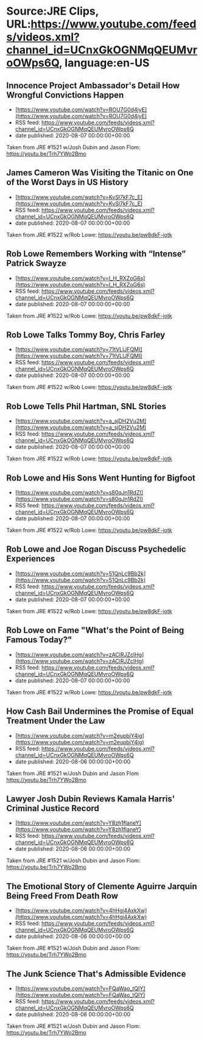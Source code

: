 # Source:JRE Clips, URL:https://www.youtube.com/feeds/videos.xml?channel_id=UCnxGkOGNMqQEUMvroOWps6Q, language:en-US

## Innocence Project Ambassador's Detail How Wrongful Convictions Happen
 - [https://www.youtube.com/watch?v=ROU7G0d4iyE](https://www.youtube.com/watch?v=ROU7G0d4iyE)
 - RSS feed: https://www.youtube.com/feeds/videos.xml?channel_id=UCnxGkOGNMqQEUMvroOWps6Q
 - date published: 2020-08-07 00:00:00+00:00

Taken from JRE #1521 w/Josh Dubin and Jason Flom:
https://youtu.be/Trh7YWo2Bmo

## James Cameron Was Visiting the Titanic on One of the Worst Days in US History
 - [https://www.youtube.com/watch?v=KvSl7kF7c_E](https://www.youtube.com/watch?v=KvSl7kF7c_E)
 - RSS feed: https://www.youtube.com/feeds/videos.xml?channel_id=UCnxGkOGNMqQEUMvroOWps6Q
 - date published: 2020-08-07 00:00:00+00:00

Taken from JRE #1522 w/Rob Lowe: https://youtu.be/pw8dkF-jotk

## Rob Lowe Remembers Working with “Intense” Patrick Swayze
 - [https://www.youtube.com/watch?v=I_H_RXZoG6s](https://www.youtube.com/watch?v=I_H_RXZoG6s)
 - RSS feed: https://www.youtube.com/feeds/videos.xml?channel_id=UCnxGkOGNMqQEUMvroOWps6Q
 - date published: 2020-08-07 00:00:00+00:00

Taken from JRE #1522 w/Rob Lowe: https://youtu.be/pw8dkF-jotk

## Rob Lowe Talks Tommy Boy, Chris Farley
 - [https://www.youtube.com/watch?v=71tVLlJFQMI](https://www.youtube.com/watch?v=71tVLlJFQMI)
 - RSS feed: https://www.youtube.com/feeds/videos.xml?channel_id=UCnxGkOGNMqQEUMvroOWps6Q
 - date published: 2020-08-07 00:00:00+00:00

Taken from JRE #1522 w/Rob Lowe: https://youtu.be/pw8dkF-jotk

## Rob Lowe Tells Phil Hartman, SNL Stories
 - [https://www.youtube.com/watch?v=a_sjDH2Vu2M](https://www.youtube.com/watch?v=a_sjDH2Vu2M)
 - RSS feed: https://www.youtube.com/feeds/videos.xml?channel_id=UCnxGkOGNMqQEUMvroOWps6Q
 - date published: 2020-08-07 00:00:00+00:00

Taken from JRE #1522 w/Rob Lowe: https://youtu.be/pw8dkF-jotk

## Rob Lowe and His Sons Went Hunting for Bigfoot
 - [https://www.youtube.com/watch?v=s80qJn1RdZI](https://www.youtube.com/watch?v=s80qJn1RdZI)
 - RSS feed: https://www.youtube.com/feeds/videos.xml?channel_id=UCnxGkOGNMqQEUMvroOWps6Q
 - date published: 2020-08-07 00:00:00+00:00

Taken from JRE #1522 w/Rob Lowe: https://youtu.be/pw8dkF-jotk

## Rob Lowe and Joe Rogan Discuss Psychedelic Experiences
 - [https://www.youtube.com/watch?v=51QnLc9Bb2k](https://www.youtube.com/watch?v=51QnLc9Bb2k)
 - RSS feed: https://www.youtube.com/feeds/videos.xml?channel_id=UCnxGkOGNMqQEUMvroOWps6Q
 - date published: 2020-08-07 00:00:00+00:00

Taken from JRE #1522 w/Rob Lowe: https://youtu.be/pw8dkF-jotk

## Rob Lowe on Fame "What's the Point of Being Famous Today?"
 - [https://www.youtube.com/watch?v=zAClRJZclHg](https://www.youtube.com/watch?v=zAClRJZclHg)
 - RSS feed: https://www.youtube.com/feeds/videos.xml?channel_id=UCnxGkOGNMqQEUMvroOWps6Q
 - date published: 2020-08-07 00:00:00+00:00

Taken from JRE #1522 w/Rob Lowe: https://youtu.be/pw8dkF-jotk

## How Cash Bail Undermines the Promise of Equal Treatment Under the Law
 - [https://www.youtube.com/watch?v=m2eupbjY4ig](https://www.youtube.com/watch?v=m2eupbjY4ig)
 - RSS feed: https://www.youtube.com/feeds/videos.xml?channel_id=UCnxGkOGNMqQEUMvroOWps6Q
 - date published: 2020-08-06 00:00:00+00:00

Taken from JRE #1521 w/Josh Dubin and Jason Flom https://youtu.be/Trh7YWo2Bmo

## Lawyer Josh Dubin Reviews Kamala Harris' Criminal Justice Record
 - [https://www.youtube.com/watch?v=Y8zh1fIaneY](https://www.youtube.com/watch?v=Y8zh1fIaneY)
 - RSS feed: https://www.youtube.com/feeds/videos.xml?channel_id=UCnxGkOGNMqQEUMvroOWps6Q
 - date published: 2020-08-06 00:00:00+00:00

Taken from JRE #1521 w/Josh Dubin and Jason Flom:
https://youtu.be/Trh7YWo2Bmo

## The Emotional Story of Clemente Aguirre Jarquin Being Freed From Death Row
 - [https://www.youtube.com/watch?v=4hHgi4AxkXw](https://www.youtube.com/watch?v=4hHgi4AxkXw)
 - RSS feed: https://www.youtube.com/feeds/videos.xml?channel_id=UCnxGkOGNMqQEUMvroOWps6Q
 - date published: 2020-08-06 00:00:00+00:00

Taken from JRE #1521 w/Josh Dubin and Jason Flom:
https://youtu.be/Trh7YWo2Bmo

## The Junk Science That's Admissible Evidence
 - [https://www.youtube.com/watch?v=FQaWao_tQIY](https://www.youtube.com/watch?v=FQaWao_tQIY)
 - RSS feed: https://www.youtube.com/feeds/videos.xml?channel_id=UCnxGkOGNMqQEUMvroOWps6Q
 - date published: 2020-08-06 00:00:00+00:00

Taken from JRE #1521 w/Josh Dubin and Jason Flom:
https://youtu.be/Trh7YWo2Bmo

